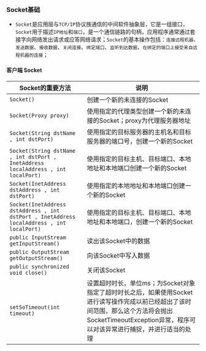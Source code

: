 ### Socket基础
+ `Socket`是应用层与`TCP/IP`协议族通信的中间软件抽象层，它是一组接口，`Socket`用于描述`IP地址`和`端口`，是一个通信链路的句柄，应用程序通常通过套接字向网络发出请求或应答网络请求；`Socket`的基本操作包括：`连接远程机器`、`发送数据`、`接收数据`、`关闭连接`、`绑定端口`、`监听到达数据`、`在绑定的端口上接受来自远程机器的连接`；

#### 客户端 Socket

|Socket的重要方法|说明|
|------|------|
|`Socket()`|创建一个新的未连接的Socket|
|`Socket(Proxy proxy)`|使用指定的代理类型创建一个新的未连接的Socket；proxy为代理服务器地址|
|`Socket(String dstName , int dstPort)`|使用指定的目标服务器的主机名和目标服务器的端口号，创建一个新的Socket|
|`Socket(String dstName , int dstPort , InetAddress localAddress , int localPort)`|使用指定的目标主机、目标端口、本地地址和本地端口创建一个新的Socket|
|`Socket(InetAddress dstAddress , int dstPort)`|使用指定的本地地址和本地端口创建一个新的Socket|
|`Socket(InetAddress dstAddress , int dstPort , InetAddress localAddress , int localPort)`|使用指定的目标主机、目标端口、本地地址和本地端口，创建一个新的Socket|
|`public InputStream getInputStream()`|读出该Socket中的数据|
|`public OutputStream getOutputStream()`|向该Socket中写入数据|
|`public synchronized void close()`|关闭该Socket|
|`setSoTimeout(int timeout)`|设置超时时长，单位ms；为Socket对象指定了超时时长之后，如果使用Socket进行读写操作完成以前已经超出了该时间范围，那么这个方法将会抛出SocketTimeoutException异常，程序可以对该异常进行捕捉，并进行适当的处理|

